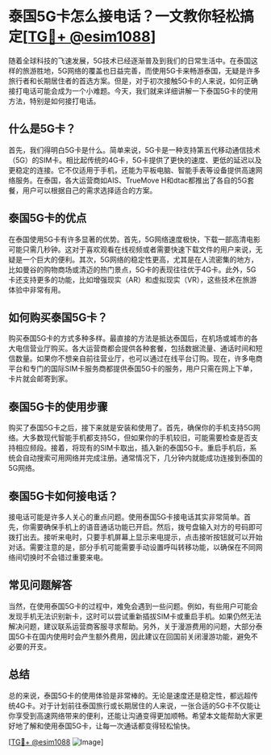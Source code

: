 # 泰国5G卡怎么接电话？一文教你轻松搞定[[TG💪+ @esim1088](https://t.me/s/esim1088)]

随着全球科技的飞速发展，5G技术已经逐渐普及到我们的日常生活中。在泰国这样的旅游胜地，5G网络的覆盖也日益完善，而使用5G卡来畅游泰国，无疑是许多旅行者和长期居住者的首选方案。但是，对于初次接触5G卡的人来说，如何正确接打电话可能会成为一个小难题。今天，我们就来详细讲解一下泰国5G卡的使用方法，特别是如何接打电话。

## 什么是5G卡？

首先，我们得明白5G卡是什么。简单来说，5G卡是一种支持第五代移动通信技术（5G）的SIM卡。相比起传统的4G卡，5G卡提供了更快的速度、更低的延迟以及更稳定的连接。它不仅适用于手机，还能为平板电脑、智能手表等设备提供高速网络服务。在泰国，各大运营商如AIS、TrueMove H和dtac都推出了各自的5G套餐，用户可以根据自己的需求选择适合的方案。

## 泰国5G卡的优点

在泰国使用5G卡有许多显著的优势。首先，5G网络速度极快，下载一部高清电影可能只需几秒钟。这对于喜欢观看在线视频或者需要快速下载文件的用户来说，无疑是一个巨大的便利。其次，5G网络的稳定性更高，尤其是在人流密集的地方，比如曼谷的购物商场或清迈的热门景点，5G卡的表现往往优于4G卡。此外，5G卡还支持更多的功能，比如增强现实（AR）和虚拟现实（VR），这些技术在旅游体验中非常有用。

## 如何购买泰国5G卡？

购买泰国5G卡的方式多种多样。最直接的方法是抵达泰国后，在机场或城市的各大电信营业厅购买。各大运营商都会提供各种套餐，包括数据流量、通话时间和短信数量。如果你不想亲自前往营业厅，也可以通过在线平台订购。现在，许多电商平台和专门的国际SIM卡服务商都提供泰国5G卡的服务，用户只需在网上下单，卡片就会邮寄到家。

## 泰国5G卡的使用步骤

购买了泰国5G卡之后，接下来就是安装和使用了。首先，确保你的手机支持5G网络。大多数现代智能手机都支持5G，但如果你的手机较旧，可能需要检查是否支持相应频段。接着，将现有的SIM卡取出，插入新的泰国5G卡。重启手机后，系统会自动搜索可用网络并完成注册。通常情况下，几分钟内就能成功连接到泰国的5G网络。

## 泰国5G卡如何接电话？

接电话可能是许多人关心的重点问题。使用泰国5G卡接电话其实非常简单。首先，你需要确保手机上的语音通话功能已开启。然后，拨号盘输入对方的号码即可拨打出去。接听来电时，只要手机屏幕上显示来电提示，点击接听按钮就可以开始对话。需要注意的是，部分手机可能需要手动设置呼叫转移功能，以确保在不同网络间切换时不会错过重要来电。

## 常见问题解答

当然，在使用泰国5G卡的过程中，难免会遇到一些问题。例如，有些用户可能会发现手机无法识别新卡，这时可以尝试重新插拔SIM卡或重启手机。如果仍然无法解决问题，建议联系运营商客服寻求帮助。另外，关于漫游费用的问题，大部分泰国5G卡在国内使用时会产生额外费用，因此建议在回国前关闭漫游功能，避免不必要的开支。

## 总结

总的来说，泰国5G卡的使用体验是非常棒的。无论是速度还是稳定性，都远超传统4G卡。对于计划前往泰国旅行或长期居住的人来说，一张合适的5G卡不仅能让你享受到高速网络带来的便利，还能让沟通变得更加顺畅。希望本文能帮助大家更好地了解和使用泰国5G卡，让每一次通话都变得轻松愉快。

[[TG💪+ @esim1088](https://t.me/s/esim1088) ![Image](https://i.postimg.cc/4NQfJmqS/Snipaste-2025-05-13-00-14-12.png)]